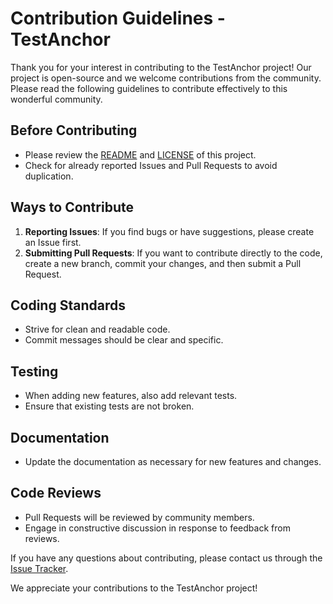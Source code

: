 # Contribution Guidelines - TestAnchor

Thank you for your interest in contributing to the TestAnchor project! Our project is open-source and we welcome contributions from the community. Please read the following guidelines to contribute effectively to this wonderful community.

## Before Contributing
- Please review the [README](/README.md) and [LICENSE](/LICENSE) of this project.
- Check for already reported Issues and Pull Requests to avoid duplication.

## Ways to Contribute
1. **Reporting Issues**: If you find bugs or have suggestions, please create an Issue first.
2. **Submitting Pull Requests**: If you want to contribute directly to the code, create a new branch, commit your changes, and then submit a Pull Request.

## Coding Standards
- Strive for clean and readable code.
- Commit messages should be clear and specific.

## Testing
- When adding new features, also add relevant tests.
- Ensure that existing tests are not broken.

## Documentation
- Update the documentation as necessary for new features and changes.

## Code Reviews
- Pull Requests will be reviewed by community members.
- Engage in constructive discussion in response to feedback from reviews.

If you have any questions about contributing, please contact us through the [Issue Tracker](https://github.com/rmuraoka/test-anchor/issues).

We appreciate your contributions to the TestAnchor project!
